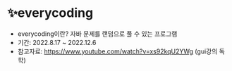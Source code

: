 # ✨everycoding
- everycoding이란? 자바 문제를 랜덤으로 풀 수 있는 프로그램
- 기간: 2022.8.17 ~ 2022.12.6
- 참고자료: https://www.youtube.com/watch?v=xs92kqU2YWg (gui강의 독학)
